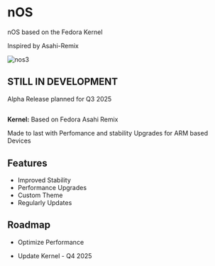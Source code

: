 
# nOS

nOS based on the Fedora Kernel

Inspired by Asahi-Remix

![nos3](https://github.com/user-attachments/assets/b5593c04-fe95-416d-93f0-0f447e36d865)

## STILL IN DEVELOPMENT

Alpha Release planned for Q3 2025



## 

**Kernel:** Based on Fedora Asahi Remix

Made to last with Perfomance and stability Upgrades for ARM based Devices


## Features

- Improved Stability
- Performance Upgrades
- Custom Theme
- Regularly Updates


## Roadmap


- Optimize Performance

- Update Kernel - Q4 2025

